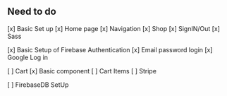 ## Need to do
[x] Basic Set up
  [x] Home page
  [x] Navigation
  [x] Shop
  [x] SignIN/Out
  [x] Sass

[x] Basic Setup of Firebase Authentication
  [x] Email password login
  [x] Google Log in

[ ] Cart
  [x] Basic component
  [ ] Cart Items
  [ ] Stripe

[ ] FirebaseDB SetUp

